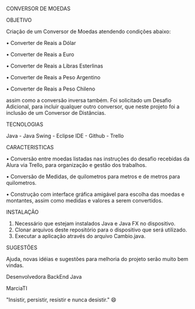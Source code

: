 CONVERSOR DE MOEDAS

OBJETIVO

Criação de um Conversor de Moedas atendendo condições abaixo:

•	Converter de Reais a Dólar

•	Converter de Reais a Euro

•	Converter de Reais a Libras Esterlinas

•	Converter de Reais a Peso Argentino

•	Converter de Reais a Peso Chileno

assim como a conversão inversa também. Foi solicitado um Desafio Adicional, para incluir qualquer outro conversor, que neste projeto foi a inclusão de um Conversor de Distâncias.

TECNOLOGIAS

Java - Java Swing - Eclipse IDE - Github - Trello

CARACTERISTICAS

•	Conversão entre moedas listadas nas instruções do desafio recebidas da Alura via Trello, para organização e gestão dos trabalhos.

•	Conversão de Medidas, de quilometros para metros e de metros para quilometros.

•	Construção com interface gráfica amigável para escolha das moedas e montantes, assim como medidas e valores a serem convertidos.

INSTALAÇÃO

1.  Necessário que estejam instalados Java e Java FX no dispositivo.
2.	Clonar arquivos deste repositório para o dispositivo que será utilizado.
3.	Executar a aplicação através do arquivo Cambio.java.

SUGESTÕES

Ajuda, novas idéias e sugestões para melhoria do projeto serão muito bem vindas.

Desenvolvedora BackEnd Java

MarciaTI

"Insistir, persistir, resistir e nunca desistir." 😄







